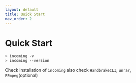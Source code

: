 ```yaml
---
layout: default
title: Quick Start
nav_order: 2
---
```

# Quick Start
```bash
> incoming -v
> incoming --version
```
Check installation of `incoming` also check `HandbrakeCLI`, `unrar`, `FFmpeg`(optional)

